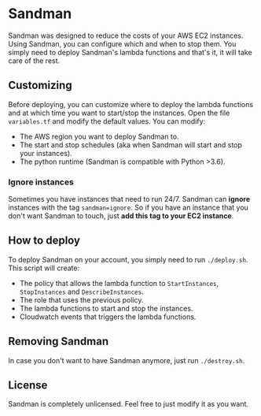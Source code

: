 # Sandman
Sandman was designed to reduce the costs of your AWS EC2 instances. Using Sandman, you can configure which and when to stop them. You simply need to deploy Sandman's lambda functions and that's it, it will take care of the rest.

## Customizing
Before deploying, you can customize where to deploy the lambda functions and at which time you want to start/stop the instances. Open the file `variables.tf` and modify the default values. You can modify:
* The AWS region you want to deploy Sandman to.
* The start and stop schedules (aka when Sandman will start and stop your instances).
* The python runtime (Sandman is compatible with Python >3.6).

### Ignore instances
Sometimes you have instances that need to run 24/7. Sandman can **ignore** instances with the tag `sandman=ignore`. So if you have an instance that you don't want Sandman to touch, just **add this tag to your EC2 instance**.

## How to deploy
To deploy Sandman on your account, you simply need to run `./deploy.sh`. This script will create:
* The policy that allows the lambda function to `StartInstances`, `StopInstances` and `DescribeInstances`.
* The role that uses the previous policy.
* The lambda functions to start and stop the instances.
* Cloudwatch events that triggers the lambda functions.
  
## Removing Sandman
In case you don't want to have Sandman anymore, just run `./destroy.sh`.

## License
Sandman is completely unlicensed. Feel free to just modify it as you want.